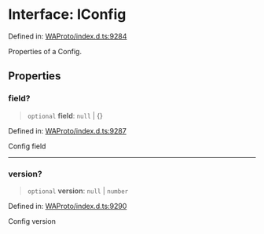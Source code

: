 # Interface: IConfig

Defined in: [WAProto/index.d.ts:9284](https://github.com/Fokusdotid/Baileys/blob/3533fb5d5a1e97f0cc8384505a121b389a346518/WAProto/index.d.ts#L9284)

Properties of a Config.

## Properties

### field?

> `optional` **field**: `null` \| \{\}

Defined in: [WAProto/index.d.ts:9287](https://github.com/Fokusdotid/Baileys/blob/3533fb5d5a1e97f0cc8384505a121b389a346518/WAProto/index.d.ts#L9287)

Config field

***

### version?

> `optional` **version**: `null` \| `number`

Defined in: [WAProto/index.d.ts:9290](https://github.com/Fokusdotid/Baileys/blob/3533fb5d5a1e97f0cc8384505a121b389a346518/WAProto/index.d.ts#L9290)

Config version
